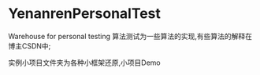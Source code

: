 # YenanrenPersonalTest
Warehouse for personal testing
算法测试为一些算法的实现,有些算法的解释在博主CSDN中;

实例小项目文件夹为各种小框架还原,小项目Demo
